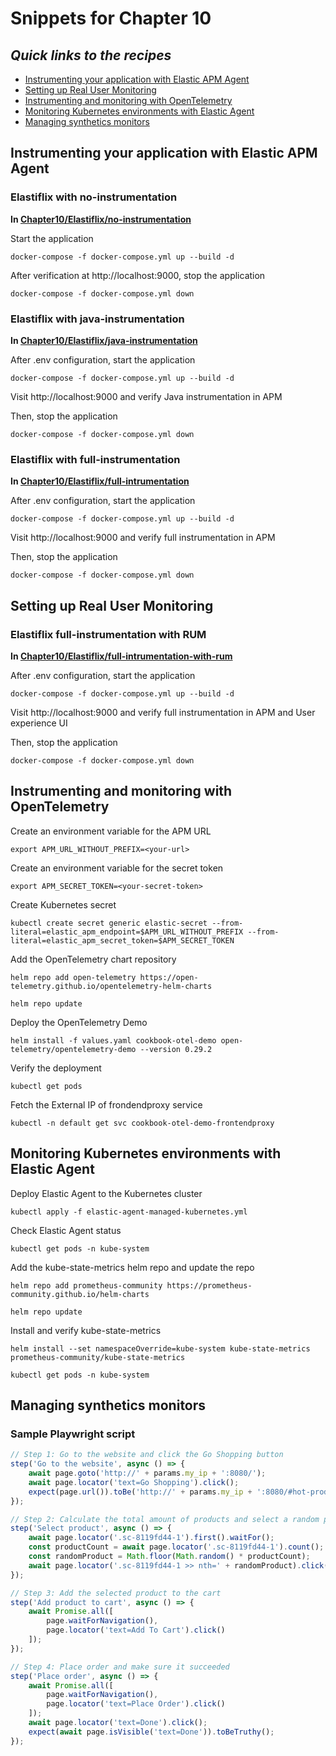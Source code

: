 # Snippets for Chapter 10

## <em>Quick links to the recipes</em>
* [Instrumenting your application with Elastic APM Agent](#instrumenting-your-application-with-elastic-apm-agent)
* [Setting up Real User Monitoring](#setting-up-real-user-monitoring)
* [Instrumenting and monitoring with OpenTelemetry](#instrumenting-and-monitoring-with-opentelemetry)
* [Monitoring Kubernetes environments with Elastic Agent](#monitoring-kubernetes-environments-with-elastic-agent)
* [Managing synthetics monitors](#managing-synthetics-monitors)

## Instrumenting your application with Elastic APM Agent
### Elastiflix with no-instrumentation
**In [Chapter10/Elastiflix/no-instrumentation](https://github.com/PacktPublishing/Elastic-Stack-8.x-Cookbook/tree/main/Chapter10/Elastiflix/no-instrumentation)**

Start the application
```console
docker-compose -f docker-compose.yml up --build -d 
```
After verification at http://localhost:9000, stop the application
```console
docker-compose -f docker-compose.yml down
```
### Elastiflix with java-instrumentation
**In [Chapter10/Elastiflix/java-instrumentation](https://github.com/PacktPublishing/Elastic-Stack-8.x-Cookbook/tree/main/Chapter10/Elastiflix/java-instrumentation)**

After .env configuration, start the application
```console
docker-compose -f docker-compose.yml up --build -d 
```
Visit http://localhost:9000 and verify Java instrumentation in APM

Then, stop the application
```console
docker-compose -f docker-compose.yml down 
```

### Elastiflix with full-instrumentation
**In [Chapter10/Elastiflix/full-intrumentation](https://github.com/PacktPublishing/Elastic-Stack-8.x-Cookbook/tree/main/Chapter10/Elastiflix/full-intrumentation)**

After .env configuration, start the application
```console
docker-compose -f docker-compose.yml up --build -d 
```
Visit http://localhost:9000 and verify full instrumentation in APM

Then, stop the application
```console
docker-compose -f docker-compose.yml down 
```

## Setting up Real User Monitoring
### Elastiflix full-instrumentation with RUM
**In [Chapter10/Elastiflix/full-intrumentation-with-rum](https://github.com/PacktPublishing/Elastic-Stack-8.x-Cookbook/tree/main/Chapter10/Elastiflix/full-intrumentation-with-rum)**

After .env configuration, start the application
```console
docker-compose -f docker-compose.yml up --build -d 
```
Visit http://localhost:9000 and verify full instrumentation in APM and User experience UI

Then, stop the application
```console
docker-compose -f docker-compose.yml down 
```

## Instrumenting and monitoring with OpenTelemetry
Create an environment variable for the APM URL
```console
export APM_URL_WITHOUT_PREFIX=<your-url>
```
Create an environment variable for the secret token
```console
export APM_SECRET_TOKEN=<your-secret-token>
```
Create Kubernetes secret
```console
kubectl create secret generic elastic-secret --from-literal=elastic_apm_endpoint=$APM_URL_WITHOUT_PREFIX --from-literal=elastic_apm_secret_token=$APM_SECRET_TOKEN
```
Add the OpenTelemetry chart repository
```console
helm repo add open-telemetry https://open-telemetry.github.io/opentelemetry-helm-charts
```
```console
helm repo update 
```
Deploy the OpenTelemetry Demo
```console
helm install -f values.yaml cookbook-otel-demo open-telemetry/opentelemetry-demo --version 0.29.2
```
Verify the deployment
```console
kubectl get pods
```
Fetch the External IP of frondendproxy service
```console
kubectl -n default get svc cookbook-otel-demo-frontendproxy 
```

## Monitoring Kubernetes environments with Elastic Agent

Deploy Elastic Agent to the Kubernetes cluster
```console
kubectl apply -f elastic-agent-managed-kubernetes.yml 
```
Check Elastic Agent status
```console
kubectl get pods -n kube-system 
```
Add the kube-state-metrics helm repo and update the repo
```console
helm repo add prometheus-community https://prometheus-community.github.io/helm-charts
```
```console
helm repo update
```
Install and verify kube-state-metrics
```console
helm install --set namespaceOverride=kube-system kube-state-metrics prometheus-community/kube-state-metrics 
```
```console
kubectl get pods -n kube-system
```

## Managing synthetics monitors
### Sample Playwright script
```typescript
// Step 1: Go to the website and click the Go Shopping button
step('Go to the website', async () => {
    await page.goto('http://' + params.my_ip + ':8080/');
    await page.locator('text=Go Shopping').click();
    expect(page.url()).toBe('http://' + params.my_ip + ':8080/#hot-products');
});

// Step 2: Calculate the total amount of products and select a random product
step('Select product', async () => {
    await page.locator('.sc-8119fd44-1').first().waitFor();
    const productCount = await page.locator('.sc-8119fd44-1').count();
    const randomProduct = Math.floor(Math.random() * productCount);
    await page.locator('.sc-8119fd44-1 >> nth=' + randomProduct).click();
});

// Step 3: Add the selected product to the cart
step('Add product to cart', async () => {
    await Promise.all([
        page.waitForNavigation(),
        page.locator('text=Add To Cart').click()
    ]);
});

// Step 4: Place order and make sure it succeeded
step('Place order', async () => {
    await Promise.all([
        page.waitForNavigation(),
        page.locator('text=Place Order').click()
    ]);
    await page.locator('text=Done').click();
    expect(await page.isVisible('text=Done')).toBeTruthy();
});
```